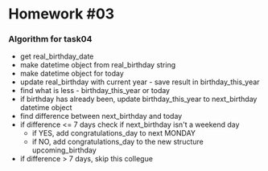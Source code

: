 # Homework #03

### Algorithm for task04
- get real_birthday_date
- make datetime object from real_birthday string
- make datetime object for today
- update real_birthday with current year - save result in birthday_this_year
- find what is less - birthday_this_year or today
- if birthday has already been, update birthday_this_year to next_birthday datetime object
- find difference between next_birthday and today
- if difference <= 7 days check if next_birthday isn't a weekend day
    - if YES, add congratulations_day to next MONDAY
    - if NO, add congratulations_day to the new structure upcoming_birthday
- if difference > 7 days, skip this collegue